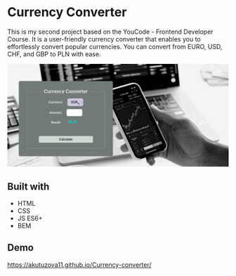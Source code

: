 
# Currency Converter

This is my second project based on the YouCode - Frontend Developer Course. 
It is a user-friendly currency converter that enables you to effortlessly convert popular currencies. 
You can convert from EURO, USD, CHF, and GBP to PLN with ease.

![](https://github.com/akutuzova11/Currency-converter/blob/main/gif%20for%20readme.gif)

## Built with

  - HTML
  - CSS
  - JS ES6+
  - BEM

## Demo

https://akutuzova11.github.io/Currency-converter/








